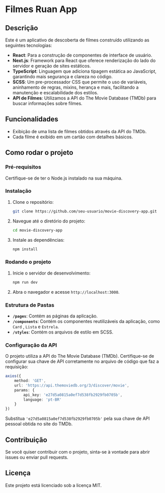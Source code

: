 # Filmes Ruan App

## Descrição

Este é um aplicativo de descoberta de filmes construído utilizando as seguintes tecnologias:

- **React**: Para a construção de componentes de interface de usuário.
- **Next.js**: Framework para React que oferece renderização do lado do servidor e geração de sites estáticos.
- **TypeScript**: Linguagem que adiciona tipagem estática ao JavaScript, garantindo mais segurança e clareza no código.
- **SCSS**: Um pre-processador CSS que permite o uso de variáveis, aninhamento de regras, mixins, herança e mais, facilitando a manutenção e escalabilidade dos estilos.
- **API de Filmes**: Utilizamos a API do The Movie Database (TMDb) para buscar informações sobre filmes.

## Funcionalidades

- Exibição de uma lista de filmes obtidos através da API do TMDb.
- Cada filme é exibido em um cartão com detalhes básicos.

## Como rodar o projeto

### Pré-requisitos

Certifique-se de ter o Node.js instalado na sua máquina.

### Instalação

1. Clone o repositório:

   ```bash
   git clone https://github.com/seu-usuario/movie-discovery-app.git
   ```

2. Navegue até o diretório do projeto:

   ```bash
   cd movie-discovery-app
   ```

3. Instale as dependências:

   ```bash
   npm install
   ```

### Rodando o projeto

1. Inicie o servidor de desenvolvimento:

   ```bash
   npm run dev
   ```

2. Abra o navegador e acesse `http://localhost:3000`.

### Estrutura de Pastas

- **`/pages`**: Contém as páginas da aplicação.
- **`/components`**: Contém os componentes reutilizáveis da aplicação, como `Card` , `Lista` e `Estrela`.
- **`/styles`**: Contém os arquivos de estilo em SCSS.

### Configuração da API

O projeto utiliza a API do The Movie Database (TMDb). Certifique-se de configurar sua chave de API corretamente no arquivo de código que faz a requisição:

```typescript
axios({
    method: 'GET',
    url: 'https://api.themoviedb.org/3/discover/movie',
    params: {
        api_key: 'e27d5a0815a0ef7d538fb2929fb0705b',
        language: 'pt-BR'
    }
})
```

Substitua `'e27d5a0815a0ef7d538fb2929fb0705b'` pela sua chave de API pessoal obtida no site do TMDb.

## Contribuição

Se você quiser contribuir com o projeto, sinta-se à vontade para abrir issues ou enviar pull requests.

## Licença

Este projeto está licenciado sob a licença MIT.
```
